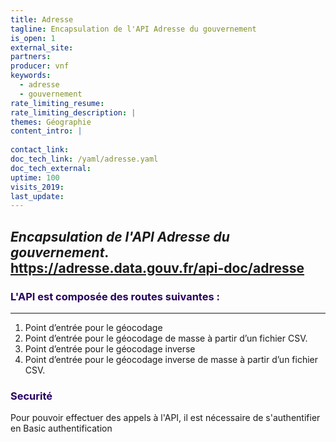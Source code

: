 ```yaml
---
title: Adresse
tagline: Encapsulation de l'API Adresse du gouvernement
is_open: 1
external_site: 
partners:
producer: vnf
keywords:
  - adresse
  - gouvernement
rate_limiting_resume: 
rate_limiting_description: |
themes: Géographie
content_intro: | 
   
contact_link: 
doc_tech_link: /yaml/adresse.yaml
doc_tech_external: 
uptime: 100
visits_2019: 
last_update: 
---
```


*Encapsulation de l'API Adresse du gouvernement*. \
https://adresse.data.gouv.fr/api-doc/adresse
---

### <font color=#28005F>L'API est composée des routes suivantes :</font>
---------
1. Point d’entrée pour le géocodage
2. Point d’entrée pour le géocodage de masse à partir d’un fichier CSV.
3. Point d’entrée pour le géocodage inverse
4. Point d’entrée pour le géocodage inverse de masse à partir d’un fichier CSV.

### <font color=#28005F>Securité</font>

Pour pouvoir effectuer des appels à l'API, il est nécessaire de s'authentifier en Basic authentification